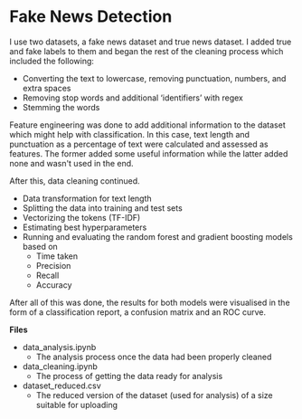 # Fake News Detection

I use two datasets, a fake news dataset and true news dataset. I added true and fake labels to them and began the rest of the cleaning process which included the following:

* Converting the text to lowercase, removing punctuation, numbers, and extra spaces
* Removing stop words and additional ‘identifiers’ with regex
* Stemming the words

Feature engineering was done to add additional information to the dataset which might help with classification. In this case, text length and punctuation as a percentage of text were calculated and assessed as features. The former added some useful information while the latter added none and wasn't used in the end. 

After this, data cleaning continued.
* Data transformation for text length
* Splitting the data into training and test sets
* Vectorizing the tokens (TF-IDF)
* Estimating best hyperparameters
* Running and evaluating the random forest and gradient boosting models based on
	* Time taken 
	* Precision
	* Recall
	* Accuracy
	
After all of this was done, the results for both models were visualised in the form of a classification report, a confusion matrix and an ROC curve. 

**Files**
* data_analysis.ipynb
	* The analysis process once the data had been properly cleaned	
* data_cleaning.ipynb
	* The process of getting the data ready for analysis	 	
* dataset_reduced.csv
	* The reduced version of the dataset (used for analysis) of a size suitable for uploading	
